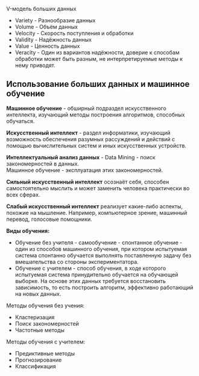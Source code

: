 V-модель больших данных
- Variety - Разнообразие данных
- Volume - Объём данных
- Velocity - Скорость поступления и обработки
- Validity - Надёжность данных
- Value - Ценность данных
- Veracity - Один из вариантов надёжности, доверие к способам обработки может быть разным, не интерпретируемые методы к нему приводят.


## Использование больших данных и машинное обучение


**Машинное обучение** - обширный подраздел искусственного интеллекта, изучающий методы построения алгоритмов, способных обучаться.

**Искусственный интеллект** - раздел информатики, изучающий возможность обеспечения разумных рассуждений и действий с помощью вычислительных систем и иных искусственных устройств.

**Интеллектуальный анализ данных** - Data Mining - поиск закономерностей в данных.  
Машинное обучение - эксплуатация этих закономерностей.

**Сильный искусственный интеллект** осознаёт себя, способен самостоятельно мыслить и может заменить человека практически во всех сферах.

**Слабый искусственный интеллект** реализует какие-либо аспекты, похожие на мышление. Например, компьютерное зрение, машинный перевод, голосовые помощники.

**Виды обучения:**

- Обучение без учителя - самообучение - спонтанное обучение - один из способов машинного обучения, при котором испытуемая система спонтанно обучается выполнять поставленную задачу без вмешательства со стороны экспериментатора.
- Обучение с учителем - способ обучения, в ходе которого испытуемая система принудительно обучается на обучающей выборке. На основе этих данных требуется восстановить зависимость, то есть построить алгоритм, эффективно работающий на новых данных.


Методы обучения без учения:
- Кластеризация
- Поиск закономерностей
- Частотные методы

Методы обучения с учителем:
- Предиктивные методы
- Прогнозирование
- Классификация

